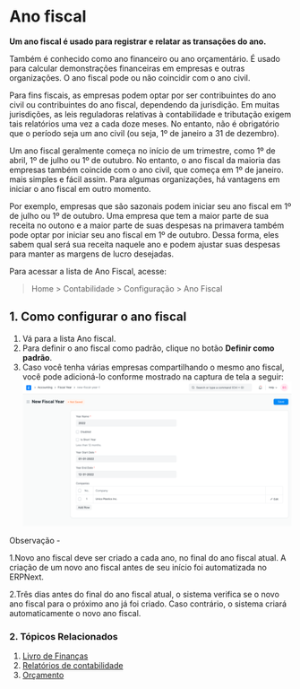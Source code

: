 # Ano fiscal


**Um ano fiscal é usado para registrar e relatar as transações do ano.**


Também é conhecido como ano financeiro ou ano orçamentário. É usado para calcular demonstrações financeiras em empresas e outras organizações. O ano fiscal pode ou não coincidir com o ano civil.


Para fins fiscais, as empresas podem optar por ser contribuintes do ano civil ou contribuintes do ano fiscal, dependendo da jurisdição. Em muitas jurisdições, as leis reguladoras relativas à contabilidade e tributação exigem tais relatórios uma vez a cada doze meses. No entanto, não é obrigatório que o período seja um ano civil (ou seja, 1º de janeiro a 31 de dezembro).


Um ano fiscal geralmente começa no início de um trimestre, como 1º de abril, 1º de julho ou 1º de outubro. No entanto, o ano fiscal da maioria das empresas também coincide com o ano civil, que começa em 1º de janeiro. mais simples e fácil assim. Para algumas organizações, há vantagens em iniciar o ano fiscal em outro momento.


Por exemplo, empresas que são sazonais podem iniciar seu ano fiscal em 1º de julho ou 1º de outubro. Uma empresa que tem a maior parte de sua receita no outono e a maior parte de suas despesas na primavera também pode optar por iniciar seu ano fiscal em 1º de outubro. Dessa forma, eles sabem qual será sua receita naquele ano e podem ajustar suas despesas para manter as margens de lucro desejadas.


Para acessar a lista de Ano Fiscal, acesse:



>
> Home > Contabilidade > Configuração > Ano Fiscal
>
>
>


## 1. Como configurar o ano fiscal


1. Vá para a lista Ano fiscal.
2. Para definir o ano fiscal como padrão, clique no botão **Definir como padrão**.
3. Caso você tenha várias empresas compartilhando o mesmo ano fiscal, você pode adicioná-lo conforme mostrado na captura de tela a seguir: ![Fiscal Year](/files/fiscal-year.png)


Observação -


1.Novo ano fiscal deve ser criado a cada ano, no final do ano fiscal atual. A criação de um novo ano fiscal antes de seu início foi automatizada no ERPNext.


2.Três dias antes do final do ano fiscal atual, o sistema verifica se o novo ano fiscal para o próximo ano já foi criado. Caso contrário, o sistema criará automaticamente o novo ano fiscal.


### 2. Tópicos Relacionados


1. [Livro de Finanças](/docs/v13/user/manual/en/accounts/finance-book)
2. [Relatórios de contabilidade](/docs/v13/user/manual/en/accounts/accounting-reports)
3. [Orçamento](/docs/v13/user/manual/en/accounts/orçamento)